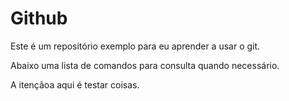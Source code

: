 # Github

Este é um repositório exemplo para eu aprender a usar o git.

Abaixo uma lista de comandos para consulta quando necessário.

A itençãoa aqui é testar coisas.